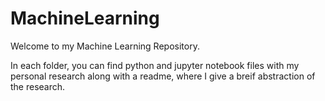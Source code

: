 # MachineLearning
Welcome to my Machine Learning Repository. 

In each folder, you can find python and jupyter notebook files with my personal research along with a readme, where I give a breif abstraction of the research.  

